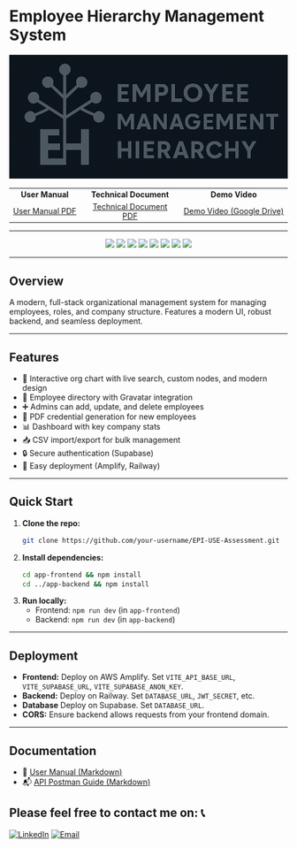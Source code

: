 # Employee Hierarchy Management System

![alt text](app-frontend/public/EH.png)

<table>
  <tr>
    <td align="center"><b>User Manual</b></td>
    <td align="center"><b>Technical Document</b></td>
    <td align="center"><b>Demo Video</b></td>
  </tr>
  <tr>
    <td align="center"><a href="docs/UserManual.pdf">User Manual PDF</a></td>
    <td align="center"><a href="docs/TechnicalDocument.pdf">Technical Document PDF</a></td>
    <td align="center"><a href="https://drive.google.com/file/d/1_Rs0l2mJYPyLqaLW9Zm-OXSALSM3EWB_/view?usp=drive_link" target="_blank">Demo Video (Google Drive)</a></td>
  </tr>
</table>

---

<p align="center">
  <img src="https://img.shields.io/badge/React-20232A?style=for-the-badge&logo=react&logoColor=61DAFB" />
  <img src="https://img.shields.io/badge/TypeScript-3178C6?style=for-the-badge&logo=typescript&logoColor=white" />
  <img src="https://img.shields.io/badge/Node.js-339933?style=for-the-badge&logo=nodedotjs&logoColor=white" />
  <img src="https://img.shields.io/badge/Express-000000?style=for-the-badge&logo=express&logoColor=white" />
  <img src="https://img.shields.io/badge/Prisma-2D3748?style=for-the-badge&logo=prisma&logoColor=white" />
  <img src="https://img.shields.io/badge/Supabase-3ECF8E?style=for-the-badge&logo=supabase&logoColor=white" />
  <img src="https://img.shields.io/badge/AWS%20Amplify-FF9900?style=for-the-badge&logo=awsamplify&logoColor=white" />
  <img src="https://img.shields.io/badge/Railway-0B0D0E?style=for-the-badge&logo=railway&logoColor=white" />
</p>

---

## Overview
A modern, full-stack organizational management system for managing employees, roles, and company structure. Features a modern UI, robust backend, and seamless deployment.

---

## Features
- 🏢 Interactive org chart with live search, custom nodes, and modern design
- 👤 Employee directory with Gravatar integration
- ➕ Admins can add, update, and delete employees
- 📄 PDF credential generation for new employees
- 📊 Dashboard with key company stats
- 📥 CSV import/export for bulk management
- 🔒 Secure authentication (Supabase)
- 🚀 Easy deployment (Amplify, Railway)

---

## Quick Start
1. **Clone the repo:**
   ```bash
   git clone https://github.com/your-username/EPI-USE-Assessment.git
   ```
2. **Install dependencies:**
   ```bash
   cd app-frontend && npm install
   cd ../app-backend && npm install
   ```
4. **Run locally:**
   - Frontend: `npm run dev` (in `app-frontend`)
   - Backend: `npm run dev` (in `app-backend`)

---

## Deployment
- **Frontend:** Deploy on AWS Amplify. Set `VITE_API_BASE_URL`, `VITE_SUPABASE_URL`, `VITE_SUPABASE_ANON_KEY`.
- **Backend:** Deploy on Railway. Set `DATABASE_URL`, `JWT_SECRET`, etc.
- **Database** Deploy on Supabase. Set `DATABASE_URL`.
- **CORS:** Ensure backend allows requests from your frontend domain.

---

## Documentation
- 📖 [User Manual (Markdown)](docs/USER_MANUAL.md)
- 📬 [API Postman Guide (Markdown)](docs/API_Postman_Guide.md)

## **Please feel free to contact me on:** 📞
[![LinkedIn](https://img.shields.io/badge/LinkedIn-0077B5?style=for-the-badge&logo=linkedin&logoColor=white)](https://linkedin.com/in/ibrahim-said-908156356)
[![Email](https://img.shields.io/badge/Email-D14836?style=for-the-badge&logo=gmail&logoColor=white)](mailto:bemosaid3@gmail.com)


